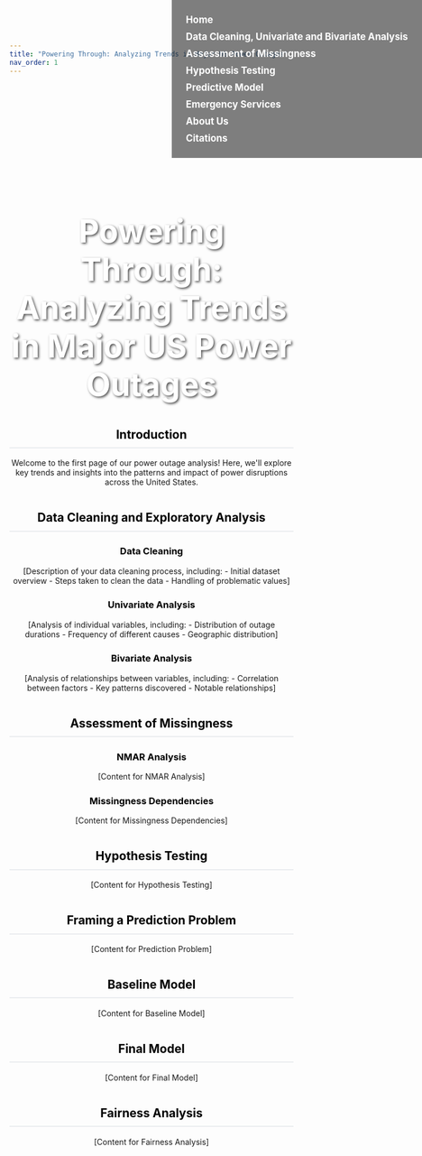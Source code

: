 ```yaml
---
title: "Powering Through: Analyzing Trends in Major US Power Outages"
nav_order: 1
---
```


<style>
  /* Remove default green banner */
  .navbar-default {
    display: none;
  }

  /* Background Image Section (Placed at the top) */
  .background-image {
    background-image: url("https://img-s-msn-com.akamaized.net/tenant/amp/entityid/AA1ocY7c.img?w=768&h=512&m=6");
    background-size: cover;
    background-position: center;
    height: 400px;
    text-align: center;
    color: white;
    padding-top: 150px;
    margin-bottom: 2em;
    position: relative;
  }

  /* Title Style on Top of the Image */
  .background-image h1 {
    font-size: 4em;
    text-shadow: 2px 2px 4px rgba(0, 0, 0, 0.7);
    font-weight: bold;
  }

  /* Navigation Bar - Positioned at the Top Right */
  .navbar {
    position: fixed;
    top: 0;
    right: 0;
    padding: 15px;
    background-color: rgba(0, 0, 0, 0.5); /* Dark background to contrast with white text */
    z-index: 1000;
    display: flex;
    flex-direction: column;
  }

  .navbar ul {
    list-style-type: none;
    padding: 0;
    margin: 0;
  }

  .navbar li {
    margin: 10px 0; /* Vertical spacing between links */
  }

  .navbar a {
    text-decoration: none;
    color: white; /* White text color */
    font-size: 1.2em;
    font-weight: bold;
    padding: 10px;
  }

  .navbar a:hover {
    background-color: #f39c12;
    color: black;
    border-radius: 5px;
  }

  /* Content Section Titles (h2) - Black Text */
  h2 {
    margin-top: 2em;
    padding-bottom: 0.5em;
    border-bottom: 2px solid #eaecef;
    text-align: center;
    color: black;
  }

  /* Subsection Titles (h3) - Black Text */
  h3 {
    margin-top: 1.5em;
    color: black;
    text-align: center;
  }

  /* Body Text - Centered */
  .content-section {
    text-align: center;
    margin-top: 60px; /* To prevent content from being hidden under the navbar */
  }

  /* Add padding for body content to avoid overlap with the fixed navbar */
  body {
    padding-top: 60px; /* Adjusted padding to fit the fixed navbar */
  }
</style>

<!-- Background Image Section -->
<div class="background-image">
  <h1>Powering Through: Analyzing Trends in Major US Power Outages</h1>
</div>

<!-- Navigation Bar (Fixed at Top Right) -->
<nav class="navbar">
  <ul>
    <li><a href="#home">Home</a></li>
    <li><a href="#data_cleaning">Data Cleaning, Univariate and Bivariate Analysis</a></li>
    <li><a href="#missingness">Assessment of Missingness</a></li>
    <li><a href="#hypothesis">Hypothesis Testing</a></li>
    <li><a href="#predictive">Predictive Model</a></li>
    <li><a href="#emergency_services">Emergency Services</a></li>
    <li><a href="#about_us">About Us</a></li>
    <li><a href="#citations">Citations</a></li>
  </ul>
</nav>

<!-- Content Sections -->
<div class="content-section">
  <h2 id="home">Introduction</h2>
  <p>Welcome to the first page of our power outage analysis! Here, we'll explore key trends and insights into the patterns and impact of power disruptions across the United States.</p>

  <h2 id="data_cleaning">Data Cleaning and Exploratory Analysis</h2>
  <h3>Data Cleaning</h3>
  <p>[Description of your data cleaning process, including:
    - Initial dataset overview
    - Steps taken to clean the data
    - Handling of problematic values]</p>

  <h3>Univariate Analysis</h3>
  <p>[Analysis of individual variables, including:
    - Distribution of outage durations
    - Frequency of different causes
    - Geographic distribution]</p>

  <h3>Bivariate Analysis</h3>
  <p>[Analysis of relationships between variables, including:
    - Correlation between factors
    - Key patterns discovered
    - Notable relationships]</p>

  <h2 id="missingness">Assessment of Missingness</h2>
  <h3>NMAR Analysis</h3>
  <p>[Content for NMAR Analysis]</p>

  <h3>Missingness Dependencies</h3>
  <p>[Content for Missingness Dependencies]</p>

  <h2 id="hypothesis">Hypothesis Testing</h2>
  <p>[Content for Hypothesis Testing]</p>

  <h2>Framing a Prediction Problem</h2>
  <p>[Content for Prediction Problem]</p>

  <h2>Baseline Model</h2>
  <p>[Content for Baseline Model]</p>

  <h2 id= "predictive">Final Model</h2>
  <p>[Content for Final Model]</p>

  <h2>Fairness Analysis</h2>
  <p>[Content for Fairness Analysis]</p>
</div>
